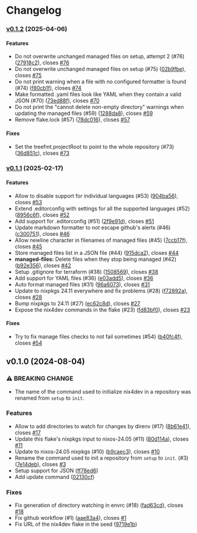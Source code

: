 # Changelog

### [v0.1.2](https://github.com/jan-kouba/nix4dev/compare/v0.1.1...v0.1.2) (2025-04-06)

#### Features

* Do not overwrite unchanged managed files on setup, attempt 2 (#76)
([27918c2](https://github.com/jan-kouba/nix4dev/commit/27918c28927a368eaa0de8aa428a97e2e799e1c8)),
closes [#76](https://github.com/jan-kouba/nix4dev/issues/76)
* Do not overwrite unchanged managed files on setup (#75)
([02b9fbe](https://github.com/jan-kouba/nix4dev/commit/02b9fbe1b8da0053dab6f2fd40e33644fb08927d)),
closes [#75](https://github.com/jan-kouba/nix4dev/issues/75)
* Do not print warning when a file with no configured formatter is found (#74)
([f80cb1f](https://github.com/jan-kouba/nix4dev/commit/f80cb1f8ce5af26d25a9776f67f7b5ab11e1be6b)),
closes [#74](https://github.com/jan-kouba/nix4dev/issues/74)
* Make formatted .yaml files look like YAML when they contain a valid JSON
(#70)
([73ed88f](https://github.com/jan-kouba/nix4dev/commit/73ed88f8576e25be13147e93b32d4965cf9d0b6d)),
closes [#70](https://github.com/jan-kouba/nix4dev/issues/70)
* Do not print the "cannot delete non-empty directory" warnings when updating
the managed files (#59)
([1288da8](https://github.com/jan-kouba/nix4dev/commit/1288da848161d5b62a91a32c69f1463a5b300262)),
closes [#59](https://github.com/jan-kouba/nix4dev/issues/59)
* Remove flake.lock (#57)
([78dc016](https://github.com/jan-kouba/nix4dev/commit/78dc0167d1c6f6ee4340bdcfd8f9b656ee4a35e5)),
closes [#57](https://github.com/jan-kouba/nix4dev/issues/57)

#### Fixes

* Set the treefmt.projectRoot to point to the whole repository (#73)
([36d851c](https://github.com/jan-kouba/nix4dev/commit/36d851cfd0c6d0d560e72fc68f99aa6e48d985a1)),
closes [#73](https://github.com/jan-kouba/nix4dev/issues/73)

### [v0.1.1](https://github.com/jan-kouba/nix4dev/compare/v0.1.0...v0.1.1) (2025-02-17)

#### Features

* Allow to disable support for individual languages (#53)
([904ba56](https://github.com/jan-kouba/nix4dev/commit/904ba5600e0fcd61c3aac14df929afa3cca06896)),
closes [#53](https://github.com/jan-kouba/nix4dev/issues/53)
* Extend .editorconfig with settings for all the supported languages (#52)
([8956c6f](https://github.com/jan-kouba/nix4dev/commit/8956c6febba75e4b1c27df572153ce72757b2999)),
closes [#52](https://github.com/jan-kouba/nix4dev/issues/52)
* Add support for .editorconfig (#51)
([2f9e91d](https://github.com/jan-kouba/nix4dev/commit/2f9e91d9255c5a490a6846b7ea6ce881416c75f7)),
closes [#51](https://github.com/jan-kouba/nix4dev/issues/51)
* Update markdown formatter to not escape github's alerts (#46)
([c300751](https://github.com/jan-kouba/nix4dev/commit/c3007515b662219d847396e3300fe45a557ffd74)),
closes [#46](https://github.com/jan-kouba/nix4dev/issues/46)
* Allow newline character in filenames of managed files (#45)
([7ccb17f](https://github.com/jan-kouba/nix4dev/commit/7ccb17f8408e0e4a3dd612098561d9a2a4e8887c)),
closes [#45](https://github.com/jan-kouba/nix4dev/issues/45)
* Store managed files list in a JSON file (#44)
([915dca2](https://github.com/jan-kouba/nix4dev/commit/915dca28a49a83af65b2aaa85fa037ed825abea5)),
closes [#44](https://github.com/jan-kouba/nix4dev/issues/44)
* **managed-files:** Delete files when they stop being managed (#42)
([b92e356](https://github.com/jan-kouba/nix4dev/commit/b92e356c6517e3ea1ad626fb31e494c73c3ea640)),
closes [#42](https://github.com/jan-kouba/nix4dev/issues/42)
* Setup .gitignore for terraform (#38)
([1508569](https://github.com/jan-kouba/nix4dev/commit/150856982c8158aedb4c4d60e27e55dc8a6b57a0)),
closes [#38](https://github.com/jan-kouba/nix4dev/issues/38)
* Add support for YAML files (#36)
([e03add5](https://github.com/jan-kouba/nix4dev/commit/e03add55c25da3c9d88c0d8535177b47076cb42f)),
closes [#36](https://github.com/jan-kouba/nix4dev/issues/36)
* Auto format managed files (#31)
([96a6073](https://github.com/jan-kouba/nix4dev/commit/96a607343cc0097c97431f8e87fd379c1985596b)),
closes [#31](https://github.com/jan-kouba/nix4dev/issues/31)
* Update to nixpkgs 24.11 everywhere and fix problems (#28)
([f72892a](https://github.com/jan-kouba/nix4dev/commit/f72892ae13ef1db5a717eeefc3e1c09cc615bdf4)),
closes [#28](https://github.com/jan-kouba/nix4dev/issues/28)
* Bump nixpkgs to 24.11 (#27)
([ec62c8d](https://github.com/jan-kouba/nix4dev/commit/ec62c8d1908dc2fdd6652cdda24c955311ba3b18)),
closes [#27](https://github.com/jan-kouba/nix4dev/issues/27)
* Expose the nix4dev commands in the flake (#23)
([fd83bf0](https://github.com/jan-kouba/nix4dev/commit/fd83bf044dae73650757e6e86bac9d76a1c93cbe)),
closes [#23](https://github.com/jan-kouba/nix4dev/issues/23)

#### Fixes

* Try to fix manage files checks to not fail sometimes (#54)
([b40fc4f](https://github.com/jan-kouba/nix4dev/commit/b40fc4fd08b74e59bb7f177b93126f82849b530a)),
closes [#54](https://github.com/jan-kouba/nix4dev/issues/54)

## v0.1.0 (2024-08-04)

### ⚠ BREAKING CHANGE

* The name of the command used to initialize
nix4dev in a repository was renamed from `setup` to `init`.



### Features

* Allow to add directories to watch for changes by direnv (#17)
([8b61e41](https://github.com/jan-kouba/nix4dev/commit/8b61e411889febcab5772126ae55de062848d466)),
closes [#17](https://github.com/jan-kouba/nix4dev/issues/17)
* Update this flake's nixpkgs input to nixos-24.05 (#11)
([80d114a](https://github.com/jan-kouba/nix4dev/commit/80d114a0b713dcedf3acf84fbefca140f619e990)),
closes [#11](https://github.com/jan-kouba/nix4dev/issues/11)
* Update to nixos-24.05 nixpkgs (#10)
([b9caec3](https://github.com/jan-kouba/nix4dev/commit/b9caec377663eee00e2d35095f86f933e1eb47cd)),
closes [#10](https://github.com/jan-kouba/nix4dev/issues/10)
* Rename the command used to init a repository from `setup` to `init`. (#3)
([7e14deb](https://github.com/jan-kouba/nix4dev/commit/7e14deb20f4a684d7d38554f1bc09433e6443612)),
closes [#3](https://github.com/jan-kouba/nix4dev/issues/3)
* Setup support for JSON
([ff78ed6](https://github.com/jan-kouba/nix4dev/commit/ff78ed6df38611dda5c990271f16e93edf98730b))
* Add update command
([02130cf](https://github.com/jan-kouba/nix4dev/commit/02130cffeed42c37f04d8902da1e70592727dd14))

### Fixes

* Fix generation of directory watching in envrc (#18)
([fad63cd](https://github.com/jan-kouba/nix4dev/commit/fad63cdf0deb94644949fa014dfdda058b365bf5)),
closes [#18](https://github.com/jan-kouba/nix4dev/issues/18)
* Fix github workflow (#1)
([aae83a4](https://github.com/jan-kouba/nix4dev/commit/aae83a4a20bf6be8bab731110458965ec7a5cc2f)),
closes [#1](https://github.com/jan-kouba/nix4dev/issues/1)
* Fix URL of the nix4dev flake in the seed
([9719e1b](https://github.com/jan-kouba/nix4dev/commit/9719e1b7a99d37a7643193991781fbfe70630c56))
